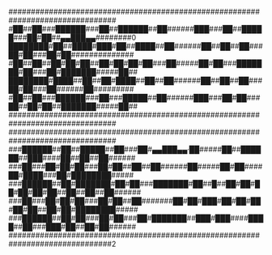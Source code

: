 ################################################################################
#██##██###██████###██##██████##██######███###██##█████###██#██##▄▄███▄▄########0
████████#██##████#███#██##████##██######██##██##██###██#██###██#██##############
#██##██##██#██#██##██#██#██#██###██#####██#██###███████#██###██#███████#####██##
████████#████##██##██#████##██##██######██##██##██###██#██###██######██#########
#██##██###██████###██###█████##██######███###██#██###██##██#██##███████#####██##
################################################################################
################################################################################
###██████##██##█████##██###██#▄▄███▄▄·██#####██##██████##███####██##██##██######
###██###██#██#██###██#██##██##██######██#####██#██####██#████###██#████████#####
###██████##██#███████#██#██###███████#██##█##██#██#██#██#██#██##██##██##██######
###██###██#██#██###██#██##██#######██#██#███#██#██#██#██#██##██#██#████████#####
###██████##██#██###██#██###██#███████##███#███####████##██###███#██##██#██######
###############################################################################2
